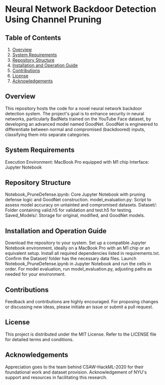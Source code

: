 # Neural Network Backdoor Detection Using Channel Pruning

## Table of Contents
1. [Overview](#overview)
2. [System Requirements](#system-requirements)
3. [Repository Structure](#repository-structure)
4. [Installation and Operation Guide](#installation-and-operation-guide)
5. [Contributions](#contributions)
6. [License](#license)
7. [Acknowledgements](#acknowledgements)

## Overview
This repository hosts the code for a novel neural network backdoor detection system. The project's goal is to enhance security in neural networks, particularly BadNets trained on the YouTube Face dataset, by developing an advanced model named GoodNet. GoodNet is engineered to differentiate between normal and compromised (backdoored) inputs, classifying them into separate categories.

## System Requirements

Execution Environment: MacBook Pro equipped with M1 chip
Interface: Jupyter Notebook
## Repository Structure

Notebook_PruneDefense.ipynb: Core Jupyter Notebook with pruning defense logic and GoodNet construction.
model_evaluation.py: Script to assess model accuracy on untainted and compromised datasets.
Dataset/: Folder containing valid.h5 for validation and test.h5 for testing.
Saved_Models/: Storage for original, modified, and GoodNet models.
## Installation and Operation Guide

Download the repository to your system.
Set up a compatible Jupyter Notebook environment, ideally on a MacBook Pro with an M1 chip or an equivalent setup.
Install all required dependencies listed in requirements.txt.
Confirm the Dataset/ folder has the necessary data files.
Launch Notebook_PruneDefense.ipynb in Jupyter Notebook and run the cells in order.
For model evaluation, run model_evaluation.py, adjusting paths as needed for your environment.
## Contributions
Feedback and contributions are highly encouraged. For proposing changes or discussing new ideas, please initiate an issue or submit a pull request.

## License
This project is distributed under the MIT License. Refer to the LICENSE file for detailed terms and conditions.

## Acknowledgements

Appreciation goes to the team behind CSAW-HackML-2020 for their foundational work and dataset provision.
Acknowledgement of NYU's support and resources in facilitating this research.
